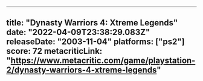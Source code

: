 
---
title: "Dynasty Warriors 4: Xtreme Legends"
date: "2022-04-09T23:38:29.083Z"
releaseDate: "2003-11-04"
platforms: ["ps2"]
score: 72
metacriticLink: "https://www.metacritic.com/game/playstation-2/dynasty-warriors-4-xtreme-legends"
---
